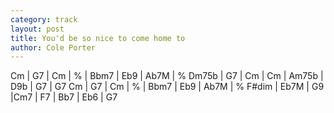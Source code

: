 ```yaml
---
category: track
layout: post
title: You'd be so nice to come home to
author: Cole Porter
---
```


<canvas class="chords"  markdown="0">Cm | G7 | Cm | % | Bbm7 | Eb9 | Ab7M | %
Dm75b | G7 | Cm | Cm | Am75b | D9b | G7 | G7
Cm | G7 | Cm | % | Bbm7 | Eb9 | Ab7M | %
F#dim | Eb7M | G9 |Cm7 | F7 | Bb7 | Eb6 | G7</canvas>





